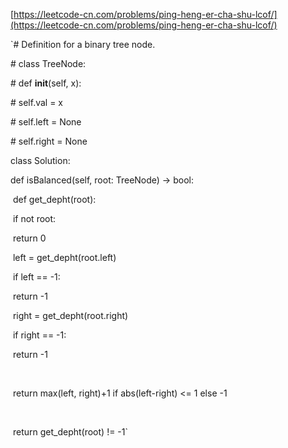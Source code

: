 [https://leetcode-cn.com/problems/ping-heng-er-cha-shu-lcof/](https://leetcode-cn.com/problems/ping-heng-er-cha-shu-lcof/)

`\# Definition for a binary tree node.

\# class TreeNode:

\#   def __init__(self, x):

\#     self.val = x

\#     self.left = None

\#     self.right = None



class Solution:

  def isBalanced(self, root: TreeNode) -> bool:

​    def get_depht(root):

​      if not root:

​        return 0

​      left = get_depht(root.left)

​      if left == -1:

​        return -1

​      right = get_depht(root.right)

​      if right == -1:

​        return -1

​      

​      return max(left, right)+1 if abs(left-right) <= 1 else -1

​    

​    return get_depht(root) != -1`